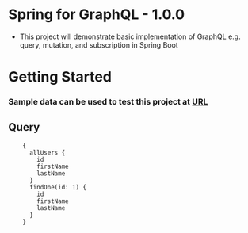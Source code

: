 # Spring for GraphQL - 1.0.0

* This project will demonstrate basic implementation of GraphQL e.g. query, mutation, and subscription in Spring Boot

# Getting Started

### Sample data can be used to test this project at [URL](http://localhost:8081/graphiql?path=/graphql) 

## Query
```aidl
    {
      allUsers {
        id
        firstName
        lastName
      }
      findOne(id: 1) {
        id
        firstName
        lastName
      }
    }
```


